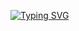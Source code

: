 [![Typing SVG](https://readme-typing-svg.herokuapp.com?font=Fira+Code&pause=1000&width=435&lines=KolBoy+better+than+DanBog!;P.S.+HABR+reshaet)](https://git.io/typing-svg)

